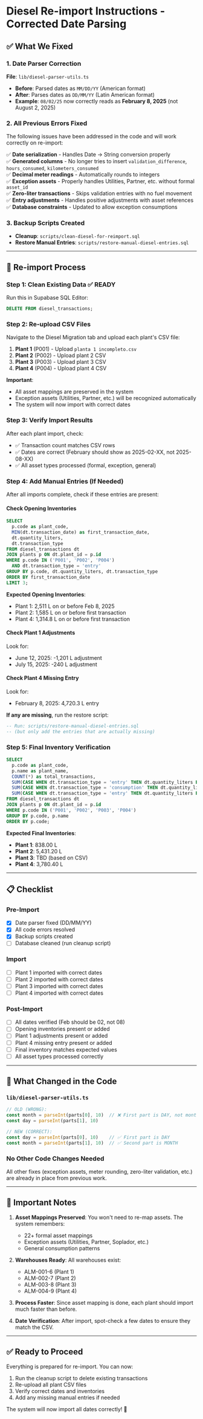 # Diesel Re-import Instructions - Corrected Date Parsing

## ✅ What We Fixed

### 1. Date Parser Correction
**File**: `lib/diesel-parser-utils.ts`
- **Before**: Parsed dates as `MM/DD/YY` (American format)
- **After**: Parses dates as `DD/MM/YY` (Latin American format)
- **Example**: `08/02/25` now correctly reads as **February 8, 2025** (not August 2, 2025)

### 2. All Previous Errors Fixed
The following issues have been addressed in the code and will work correctly on re-import:

✅ **Date serialization** - Handles Date → String conversion properly  
✅ **Generated columns** - No longer tries to insert `validation_difference`, `hours_consumed`, `kilometers_consumed`  
✅ **Decimal meter readings** - Automatically rounds to integers  
✅ **Exception assets** - Properly handles Utilities, Partner, etc. without formal `asset_id`  
✅ **Zero-liter transactions** - Skips validation entries with no fuel movement  
✅ **Entry adjustments** - Handles positive adjustments with asset references  
✅ **Database constraints** - Updated to allow exception consumptions  

### 3. Backup Scripts Created
- **Cleanup**: `scripts/clean-diesel-for-reimport.sql`
- **Restore Manual Entries**: `scripts/restore-manual-diesel-entries.sql`

---

## 🔄 Re-import Process

### Step 1: Clean Existing Data ✅ READY
Run this in Supabase SQL Editor:
```sql
DELETE FROM diesel_transactions;
```

### Step 2: Re-upload CSV Files
Navigate to the Diesel Migration tab and upload each plant's CSV file:

1. **Plant 1** (P001) - Upload `planta 1 incompleto.csv`
2. **Plant 2** (P002) - Upload plant 2 CSV
3. **Plant 3** (P003) - Upload plant 3 CSV  
4. **Plant 4** (P004) - Upload plant 4 CSV

**Important**: 
- All asset mappings are preserved in the system
- Exception assets (Utilities, Partner, etc.) will be recognized automatically
- The system will now import with correct dates

### Step 3: Verify Import Results
After each plant import, check:
- ✅ Transaction count matches CSV rows
- ✅ Dates are correct (February should show as 2025-02-XX, not 2025-08-XX)
- ✅ All asset types processed (formal, exception, general)

### Step 4: Add Manual Entries (If Needed)
After all imports complete, check if these entries are present:

#### Check Opening Inventories
```sql
SELECT 
  p.code as plant_code,
  MIN(dt.transaction_date) as first_transaction_date,
  dt.quantity_liters,
  dt.transaction_type
FROM diesel_transactions dt
JOIN plants p ON dt.plant_id = p.id
WHERE p.code IN ('P001', 'P002', 'P004')
  AND dt.transaction_type = 'entry'
GROUP BY p.code, dt.quantity_liters, dt.transaction_type
ORDER BY first_transaction_date
LIMIT 3;
```

**Expected Opening Inventories**:
- Plant 1: 2,511 L on or before Feb 8, 2025
- Plant 2: 1,585 L on or before first transaction
- Plant 4: 1,314.8 L on or before first transaction

#### Check Plant 1 Adjustments
Look for:
- June 12, 2025: -1,201 L adjustment
- July 15, 2025: -240 L adjustment

#### Check Plant 4 Missing Entry
Look for:
- February 8, 2025: 4,720.3 L entry

**If any are missing**, run the restore script:
```sql
-- Run: scripts/restore-manual-diesel-entries.sql
-- (but only add the entries that are actually missing)
```

### Step 5: Final Inventory Verification
```sql
SELECT 
  p.code as plant_code,
  p.name as plant_name,
  COUNT(*) as total_transactions,
  SUM(CASE WHEN dt.transaction_type = 'entry' THEN dt.quantity_liters ELSE 0 END) as total_entries,
  SUM(CASE WHEN dt.transaction_type = 'consumption' THEN dt.quantity_liters ELSE 0 END) as total_consumption,
  SUM(CASE WHEN dt.transaction_type = 'entry' THEN dt.quantity_liters ELSE -dt.quantity_liters END) as current_inventory
FROM diesel_transactions dt
JOIN plants p ON dt.plant_id = p.id
WHERE p.code IN ('P001', 'P002', 'P003', 'P004')
GROUP BY p.code, p.name
ORDER BY p.code;
```

**Expected Final Inventories**:
- **Plant 1**: 838.00 L
- **Plant 2**: 5,431.20 L
- **Plant 3**: TBD (based on CSV)
- **Plant 4**: 3,780.40 L

---

## 📋 Checklist

### Pre-Import
- [x] Date parser fixed (DD/MM/YY)
- [x] All code errors resolved
- [x] Backup scripts created
- [ ] Database cleaned (run cleanup script)

### Import
- [ ] Plant 1 imported with correct dates
- [ ] Plant 2 imported with correct dates
- [ ] Plant 3 imported with correct dates
- [ ] Plant 4 imported with correct dates

### Post-Import
- [ ] All dates verified (Feb should be 02, not 08)
- [ ] Opening inventories present or added
- [ ] Plant 1 adjustments present or added
- [ ] Plant 4 missing entry present or added
- [ ] Final inventory matches expected values
- [ ] All asset types processed correctly

---

## 🎯 What Changed in the Code

### `lib/diesel-parser-utils.ts`
```typescript
// OLD (WRONG):
const month = parseInt(parts[0], 10)  // ❌ First part is DAY, not month!
const day = parseInt(parts[1], 10)

// NEW (CORRECT):
const day = parseInt(parts[0], 10)    // ✅ First part is DAY
const month = parseInt(parts[1], 10)  // ✅ Second part is MONTH
```

### No Other Code Changes Needed
All other fixes (exception assets, meter rounding, zero-liter validation, etc.) are already in place from previous work.

---

## 🚨 Important Notes

1. **Asset Mappings Preserved**: You won't need to re-map assets. The system remembers:
   - 22+ formal asset mappings
   - Exception assets (Utilities, Partner, Soplador, etc.)
   - General consumption patterns

2. **Warehouses Ready**: All warehouses exist:
   - ALM-001-6 (Plant 1)
   - ALM-002-7 (Plant 2)
   - ALM-003-8 (Plant 3)
   - ALM-004-9 (Plant 4)

3. **Process Faster**: Since asset mapping is done, each plant should import much faster than before.

4. **Date Verification**: After import, spot-check a few dates to ensure they match the CSV.

---

## ✅ Ready to Proceed

Everything is prepared for re-import. You can now:
1. Run the cleanup script to delete existing transactions
2. Re-upload all plant CSV files
3. Verify correct dates and inventories
4. Add any missing manual entries if needed

The system will now import all dates correctly! 🎉



